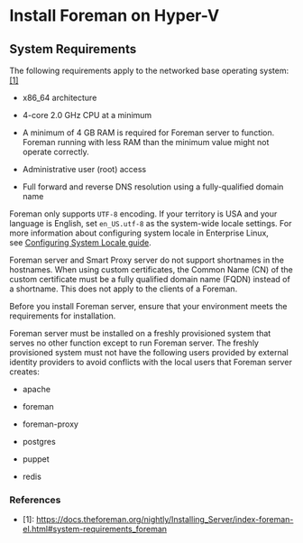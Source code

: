 # Install Foreman on Hyper-V

## System Requirements 
The following requirements apply to the networked base operating system: [[1]](#1)

-   x86\_64 architecture
    
-   4-core 2.0 GHz CPU at a minimum
    
-   A minimum of 4 GB RAM is required for Foreman server to function. Foreman running with less RAM than the minimum value might not operate correctly.
    
-   Administrative user (root) access
    
-   Full forward and reverse DNS resolution using a fully-qualified domain name
    

Foreman only supports `UTF-8` encoding. If your territory is USA and your language is English, set `en_US.utf-8` as the system-wide locale settings. For more information about configuring system locale in Enterprise Linux, see [Configuring System Locale guide](https://access.redhat.com/documentation/en-us/red_hat_enterprise_linux/8/html/configuring_basic_system_settings/assembly_changing-basic-environment-settings_configuring-basic-system-settings#proc_configuring-the-system-locale_assembly_changing-basic-environment-settings).

Foreman server and Smart Proxy server do not support shortnames in the hostnames. When using custom certificates, the Common Name (CN) of the custom certificate must be a fully qualified domain name (FQDN) instead of a shortname. This does not apply to the clients of a Foreman.

Before you install Foreman server, ensure that your environment meets the requirements for installation.

Foreman server must be installed on a freshly provisioned system that serves no other function except to run Foreman server. The freshly provisioned system must not have the following users provided by external identity providers to avoid conflicts with the local users that Foreman server creates:

-   apache
    
-   foreman
    
-   foreman-proxy
    
-   postgres
    
-   puppet
    
-   redis


### References
* <a id="1">[1]</a>: https://docs.theforeman.org/nightly/Installing_Server/index-foreman-el.html#system-requirements_foreman
